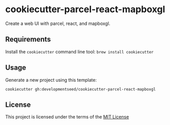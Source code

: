 # cookiecutter-parcel-react-mapboxgl

Create a web UI with parcel, react, and mapboxgl.

## Requirements

Install the `cookiecutter` command line tool: `brew install cookiecutter`

## Usage

Generate a new project using this template:

```
cookiecutter gh:developmentseed/cookiecutter-parcel-react-mapboxgl
```

## License

This project is licensed under the terms of the [MIT License](/LICENSE.md)
